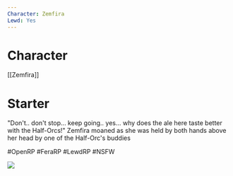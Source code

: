 ```yaml
---
Character: Zemfira
Lewd: Yes
---
```

# Character
[[Zemfira]]

# Starter
"Don't.. don't stop... keep going.. yes... why does the ale here taste better with the Half-Orcs!" Zemfira moaned as she was held by both hands above her head by one of the Half-Orc's buddies

#OpenRP #FeraRP #LewdRP  #NSFW

![](891876_zaunis_jester-inn-table-sex.gif)